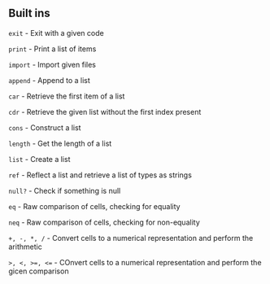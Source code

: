 
## Built ins

`exit` - Exit with a given code

`print` - Print a list of items

`import` - Import given files

`append` - Append to a list

`car` - Retrieve the first item of a list

`cdr` - Retrieve the given list without the first index present

`cons` - Construct a list

`length` - Get the length of a list

`list` - Create a list

`ref` - Reflect a list and retrieve a list of types as strings

`null?` - Check if something is null

`eq` - Raw comparison of cells, checking for equality

`neq` - Raw comparison of cells, checking for non-equality

`+, -, *, /` - Convert cells to a numerical representation and perform the arithmetic 

`>, <, >=, <=` - COnvert cells to a numerical representation and perform the gicen comparison